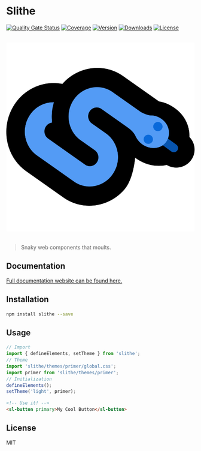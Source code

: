 # Slithe

[![Quality Gate Status](https://sonarcloud.io/api/project_badges/measure?project=cadgerfeast_slithe&metric=alert_status)](https://sonarcloud.io/dashboard?id=cadgerfeast_slithe)
[![Coverage](https://sonarcloud.io/api/project_badges/measure?project=cadgerfeast_slithe&metric=coverage)](https://sonarcloud.io/dashboard?id=cadgerfeast_slithe)
[![Version](https://img.shields.io/npm/v/slithe)](https://www.npmjs.com/package/slithe)
[![Downloads](https://img.shields.io/npm/dt/slithe)](https://www.npmjs.com/package/slithe)
[![License](https://img.shields.io/npm/l/slithe)](https://github.com/cadgerfeast/slithe/blob/master/LICENSE)

<p align="center"><br/><img src="https://github.com/cadgerfeast/slithe/blob/master/public/icons/slithe.svg?raw=true" alt="Slithe Icon"/><br/><br/></p>

> Snaky web components that moults.

## Documentation

[Full documentation website can be found here.](https://slithe.cadgerfeast.dev)

## Installation

``` bash
npm install slithe --save
```

## Usage

``` javascript
// Import
import { defineElements, setTheme } from 'slithe';
// Theme
import 'slithe/themes/primer/global.css';
import primer from 'slithe/themes/primer';
// Initialization
defineElements();
setTheme('light', primer);
```

``` html
<!-- Use it! -->
<sl-button primary>My Cool Button</sl-button>
```

## License

MIT
